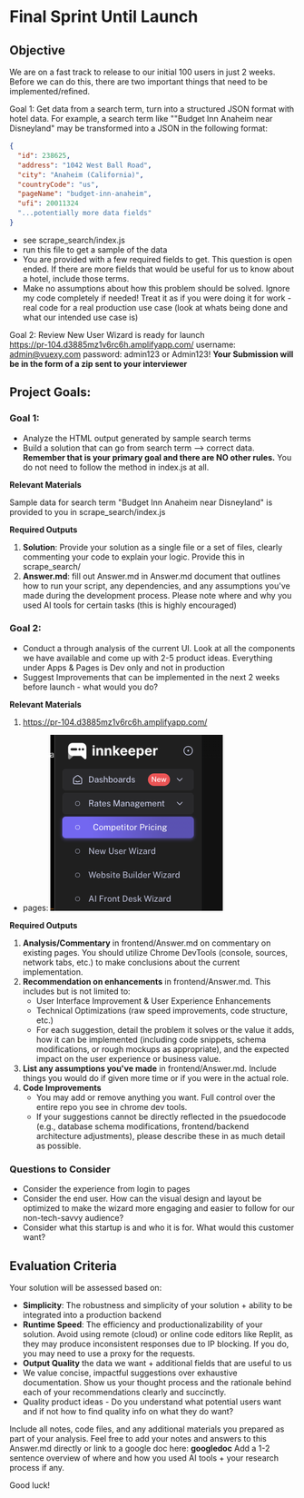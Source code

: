 # Final Sprint Until Launch

## Objective
We are on a fast track to release to our initial 100 users in just 2 weeks. Before we can do this, there are two important things that need to be implemented/refined.   

Goal 1: Get data from a search term, turn into a structured JSON format with hotel data. For example, a search term like ""Budget Inn Anaheim near Disneyland" may be transformed into a JSON in the following format:
```json
{
  "id": 238625,
  "address": "1042 West Ball Road",
  "city": "Anaheim (California)",
  "countryCode": "us",
  "pageName": "budget-inn-anaheim",
  "ufi": 20011324
  "...potentially more data fields"
}
``` 

- see scrape_search/index.js 
- run this file to get a sample of the data
- You are provided with a few required fields to get. This question is open ended. If there are more fields that would be useful for us to know about a hotel, include those terms.
- Make no assumptions about how this problem should be solved. Ignore my code completely if needed! Treat it as if you were doing it for work - real code for a real production use case (look at whats being done and what our intended use case is)

Goal 2: Review New User Wizard is ready for launch  
https://pr-104.d3885mz1v6rc6h.amplifyapp.com/
username: admin@vuexy.com
password: admin123 or Admin123! 
**Your Submission will be in the form of a zip sent to your interviewer**

## Project Goals:  
### Goal 1: 
- Analyze the HTML output generated by sample search terms
- Build a solution that can go from search term --> correct data. **Remember that is your primary goal and there are NO other rules.** You do not need to follow the method in index.js at all. 

**Relevant Materials** 

Sample data for search term "Budget Inn Anaheim near Disneyland" is provided to you in scrape_search/index.js

**Required Outputs** 
1. **Solution**: Provide your solution as a single file or a set of files, clearly commenting your code to explain your logic. Provide this in scrape_search/
2. **Answer.md**: fill out Answer.md in Answer.md document that outlines how to run your script, any dependencies, and any assumptions you've made during the development process. Please note where and why you used AI tools for certain tasks (this is highly encouraged)

### Goal 2:  
- Conduct a through analysis of the current UI. Look at all the components we have available and come up with 2-5 product ideas. Everything under Apps & Pages is Dev only and not in production
- Suggest Improvements that can be implemented in the next 2 weeks before launch - what would you do? 

**Relevant Materials**
1. https://pr-104.d3885mz1v6rc6h.amplifyapp.com/
- pages: 
![Interview Existing Page](interview_existing.png)


**Required Outputs**
1. **Analysis/Commentary** in frontend/Answer.md on commentary on existing pages. You should utilize Chrome DevTools (console, sources, network tabs, etc.) to make conclusions about the current implementation. 
2. **Recommendation on enhancements** in frontend/Answer.md. This includes but is not limited to: 
    - User Interface Improvement & User Experience Enhancements 
    - Technical Optimizations (raw speed improvements, code structure, etc.)
    - For each suggestion, detail the problem it solves or the value it adds, how it can be implemented (including code snippets, schema modifications, or rough mockups as appropriate), and the expected impact on the user experience or business value.
3. **List any assumptions you've made** in frontend/Answer.md. Include things you would do if given more time or if you were in the actual role. 
4. **Code Improvements**
    - You may add or remove anything you want. Full control over the entire repo you see in chrome dev tools.
    - If your suggestions cannot be directly reflected in the psuedocode (e.g., database schema modifications, frontend/backend architecture adjustments), please describe these in as much detail as possible.
 

### Questions to Consider
- Consider the experience from login to pages 
- Consider the end user. How can the visual design and layout be optimized to make the wizard more engaging and easier to follow for our non-tech-savvy audience?
- Consider what this startup is and who it is for. What would this customer want?

## Evaluation Criteria
Your solution will be assessed based on:
- **Simplicity**: The robustness and simplicity of your solution +  ability to be integrated into a production backend
- **Runtime Speed**: The efficiency and productionalizability of your solution. Avoid using remote (cloud) or online code editors like Replit, as they may produce inconsistent responses due to IP blocking. If you do, you may need to use a proxy for the requests.
- **Output Quality** the data we want + additional fields that are useful to us
- We value concise, impactful suggestions over exhaustive documentation. Show us your thought process and the rationale behind each of your recommendations clearly and succinctly.
- Quality product ideas - Do you understand what potential users want and if not how to find quality info on what they do want?

Include all notes, code files, and any additional materials you prepared as part of your analysis. Feel free to add your notes and answers to this Answer.md directly or link to a google doc here: __googledoc__
Add a 1-2 sentence overview of where and how you used AI tools + your research process if any. 

Good luck! 
 